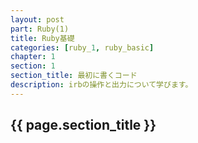 ```yaml
---
layout: post
part: Ruby(1)
title: Ruby基礎
categories: [ruby_1, ruby_basic]
chapter: 1
section: 1
section_title: 最初に書くコード
description: irbの操作と出力について学びます。
---
```


## {{ page.section_title }}
